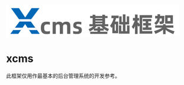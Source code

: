![xcms](https://github.com/lingdu2012/xcms/blob/master/public/admin/img/logo.png?raw=true"xcms")

# xcms

此框架仅用作最基本的后台管理系统的开发参考。
